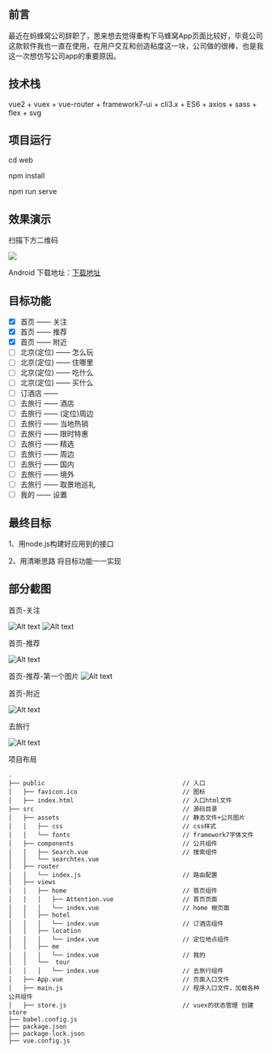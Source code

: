 ## 前言

最近在蚂蜂窝公司辞职了，思来想去觉得重构下马蜂窝App页面比较好，毕竟公司这款软件我也一直在使用，在用户交互和创造粘度这一块，公司做的很棒，也是我这一次想仿写公司app的重要原因。



## 技术栈

vue2 + vuex + vue-router + framework7-ui + cli3.x + ES6 + axios + sass + flex + svg


## 项目运行

cd web

npm install

npm run serve

## 效果演示

 扫描下方二维码
 
![](http://oano.cn/images/chroma.png)

Android 下载地址：[下载地址](http://service.dcloud.net.cn/build/download/815e1970-c5a3-11e9-886f-1d8291cceed9)

## 目标功能 

- [x] 首页 —— 关注
- [x] 首页 ——  推荐
- [x] 首页 ——  附近
- [ ] 北京(定位)  —— 怎么玩
- [ ] 北京(定位)  —— 住哪里
- [ ] 北京(定位)  —— 吃什么
- [ ] 北京(定位)  —— 买什么
- [ ] 订酒店 —— 
- [ ] 去旅行 —— 酒店
- [ ] 去旅行 —— (定位)周边
- [ ] 去旅行 —— 当地热销
- [ ] 去旅行 —— 限时特惠
- [ ] 去旅行 —— 精选
- [ ] 去旅行 —— 周边
- [ ] 去旅行 —— 国内
- [ ] 去旅行 —— 境外
- [ ] 去旅行 —— 取景地巡礼
- [ ] 我的 —— 设置

## 最终目标
1、用node.js构建好应用到的接口

2、用清晰思路 将目标功能一一实现

## 部分截图

首页-关注

![Alt text](https://github.com/anyAAA/hornet-nest/blob/master/screenshots/nod1.png)
![Alt text](https://github.com/anyAAA/hornet-nest/blob/master/screenshots/nod2.png)

首页-推荐

![Alt text](https://github.com/anyAAA/hornet-nest/blob/master/screenshots/nod3.png)

首页-推荐-第一个图片
![Alt text](https://github.com/anyAAA/hornet-nest/blob/master/screenshots/nod7.png)

首页-附近

![Alt text](https://github.com/anyAAA/hornet-nest/blob/master/screenshots/nod4.png)

去旅行

![Alt text](https://github.com/anyAAA/hornet-nest/blob/master/screenshots/nod5.png)

项目布局
```
.
├── public                                      // 入口
│   ├── favicon.ico                             // 图标
│   ├── index.html                              // 入口html文件
├── src                                         // 源码目录
│   ├── assets                                  // 静态文件+公共图片
│   │   ├── css                                 // css样式
│   │   └── fonts                               // framework7字体文件
│   ├── components                              // 公共组件
│   │   ├── Search.vue                          // 搜索组件
│   │   └── searchtes.vue  
│   ├── router
│   │   └── index.js                            // 路由配置
│   ├── views
│   │   ├── home                                // 首页组件
│   │   │   ├── Attention.vue                   // 首页页面
│   │   │   └── index.vue                       // home 根页面
│   │   ├── hotel
│   │   │   └── index.vue                       // 订酒店组件
│   │   ├── location 
│   │   │   └── index.vue                       // 定位地点组件
│   │   ├── me
│   │   │   └── index.vue                       // 我的
│   │   └──  tour
│   │   │   └── index.vue                       // 去旅行组件 
│   ├── App.vue                                 // 页面入口文件 
│   ├── main.js                                 // 程序入口文件，加载各种公共组件 
│   ├── store.js                                // vuex的状态管理 创建 store
├── babel.config.js  
├── package.json
├── package-lock.json
├── vue.config.js
```